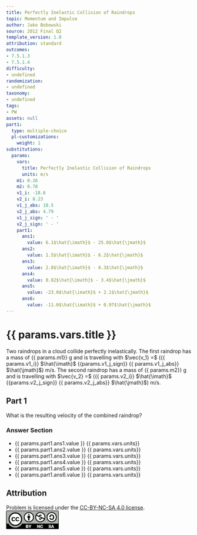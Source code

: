 ```yaml
---
title: Perfectly Inelastic Collision of Raindrops
topic: Momentum and Impulse
author: Jake Bobowski
source: 2012 Final Q2
template_version: 1.0
attribution: standard
outcomes:
- 7.5.1.3
- 7.5.1.4
difficulty:
- undefined
randomization:
- undefined
taxonomy:
- undefined
tags:
- PW
assets: null
part1:
  type: multiple-choice
  pl-customizations:
    weight: 1
substitutions:
  params:
    vars:
      title: Perfectly Inelastic Collision of Raindrops
      units: m/s
    m1: 0.26
    m2: 0.78
    v1_i: -18.6
    v2_i: 8.23
    v1_j_abs: 10.5
    v2_j_abs: 4.79
    v1_j_sign: ' - '
    v2_j_sign: ' - '
    part1:
      ans1:
        value: 6.1$\hat{\imath}$ - 25.0$\hat{\jmath}$
      ans2:
        value: 1.5$\hat{\imath}$ - 6.2$\hat{\jmath}$
      ans3:
        value: 2.0$\hat{\imath}$ - 8.3$\hat{\jmath}$
      ans4:
        value: 0.82$\hat{\imath}$ - 3.4$\hat{\jmath}$
      ans5:
        value: -23.0$\hat{\imath}$ + 2.1$\hat{\jmath}$
      ans6:
        value: -11.0$\hat{\imath}$ + 0.97$\hat{\jmath}$
---
```

# {{ params.vars.title }}
Two raindrops in a cloud collide perfectly inelastically. The first raindrop has a mass of {{ params.m1}} g and is travelling with $\vec{v_1} =$ ({{ params.v1_i}} $\hat{\imath}$ {{params.v1_j_sign}} {{ params.v1_j_abs}} $\hat{\jmath}$) m/s.
The second raindrop has a mass of {{ params.m2}} g and is travelling with $\vec{v_2} =$ ({{ params.v2_i}} $\hat{\imath}$ {{params.v2_j_sign}} {{ params.v2_j_abs}} $\hat{\jmath}$) m/s.

## Part 1

What is the resulting velocity of the combined raindrop?

### Answer Section

- {{ params.part1.ans1.value }} {{ params.vars.units}}
- {{ params.part1.ans2.value }} {{ params.vars.units}}
- {{ params.part1.ans3.value }} {{ params.vars.units}}
- {{ params.part1.ans4.value }} {{ params.vars.units}}
- {{ params.part1.ans5.value }} {{ params.vars.units}}
- {{ params.part1.ans6.value }} {{ params.vars.units}}

## Attribution

Problem is licensed under the [CC-BY-NC-SA 4.0 license](https://creativecommons.org/licenses/by-nc-sa/4.0/).<br> ![The Creative Commons 4.0 license requiring attribution-BY, non-commercial-NC, and share-alike-SA license.](https://raw.githubusercontent.com/firasm/bits/master/by-nc-sa.png)